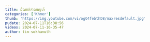 ```yaml
---
title: ដំណាក់កាលស្មេហ៍
categories: ['Khmer']
thumb: 'https://img.youtube.com/vi/ogO4febthD8/maxresdefault.jpg'
pudate: 2024-07-11T16:38:56
videos: 2024-07-11-16-35-47
author: tin-sokhavuth
---
```

